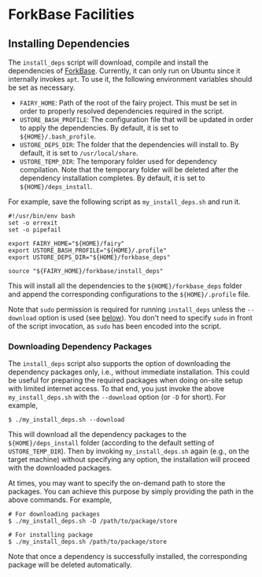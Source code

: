 # ForkBase Facilities #

## Installing Dependencies ##

The `install_deps` script will download, compile and install the dependencies of [ForkBase](https://github.com/ooibc88/forkbase). Currently, it can only run on Ubuntu since it internally invokes `apt`. To use it, the following environment variables should be set as necessary. 

- `FAIRY_HOME`: Path of the root of the fairy project. This must be set in order to properly resolved dependencies required in the script. 
- `USTORE_BASH_PROFILE`: The configuration file that will be updated in order to apply the dependencies. By default, it is set to `${HOME}/.bash_profile`.
- `USTORE_DEPS_DIR`: The folder that the dependencies will install to. By default, it is set to `/usr/local/share`.
- `USTORE_TEMP_DIR`: The temporary folder used for dependency compilation. Note that the temporary folder will be deleted after the dependency installation completes. By default, it is set to `${HOME}/deps_install`.

For example, save the following script as `my_install_deps.sh` and run it. 

    #!/usr/bin/env bash
    set -o errexit
    set -o pipefail

    export FAIRY_HOME="${HOME}/fairy"
    export USTORE_BASH_PROFILE="${HOME}/.profile"
    export USTORE_DEPS_DIR="${HOME}/forkbase_deps"

    source "${FAIRY_HOME}/forkbase/install_deps"

This will install all the dependencies to the `${HOME}/forkbase_deps` folder and append the corresponding configurations to the `${HOME}/.profile` file.  

Note that `sudo` permission is required for running `install_deps` unless the `--download` option is used (see [below](#downloading-dependency-packages)). You don't need to specify `sudo` in front of the script invocation, as `sudo` has been encoded into the script. 

### Downloading Dependency Packages ###

The `install_deps` script also supports the option of downloading the dependency packages only, i.e., without immediate installation. This could be useful for preparing the required packages when doing on-site setup with limited internet access. To that end, you just invoke the above `my_install_deps.sh` with the `--download` option (or `-D` for short). For example, 

    $ ./my_install_deps.sh --download

This will download all the dependency packages to the `${HOME}/deps_install` folder (according to the default setting of `USTORE_TEMP_DIR`). Then by invoking `my_install_deps.sh` again (e.g., on the target machine) without specifying any option, the installation will proceed with the downloaded packages. 

At times, you may want to specify the on-demand path to store the packages. You can achieve this purpose by simply providing the path in the above commands. For example, 

	# For downloading packages
    $ ./my_install_deps.sh -D /path/to/package/store
    
    # For installing package
    $ ./my_install_deps.sh /path/to/package/store

Note that once a dependency is successfully installed, the corresponding package will be deleted automatically. 
